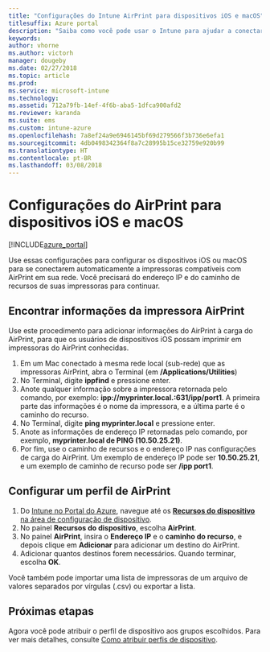 ```yaml
---
title: "Configurações do Intune AirPrint para dispositivos iOS e macOS"
titlesuffix: Azure portal
description: "Saiba como você pode usar o Intune para ajudar a conectar automaticamente dispositivos iOS e macOS com impressoras compatíveis com AirPrint."
keywords: 
author: vhorne
ms.author: victorh
manager: dougeby
ms.date: 02/27/2018
ms.topic: article
ms.prod: 
ms.service: microsoft-intune
ms.technology: 
ms.assetid: 712a79fb-14ef-4f6b-aba5-1dfca900afd2
ms.reviewer: karanda
ms.suite: ems
ms.custom: intune-azure
ms.openlocfilehash: 7a8ef24a9e6946145bf69d279566f3b736e6efa1
ms.sourcegitcommit: 4db0498342364f8a7c28995b15ce32759e920b99
ms.translationtype: HT
ms.contentlocale: pt-BR
ms.lasthandoff: 03/08/2018
---
```

# <a name="airprint-settings-for-ios-and-macos-devices"></a>Configurações do AirPrint para dispositivos iOS e macOS

[!INCLUDE[azure_portal](./includes/azure_portal.md)]

Use essas configurações para configurar os dispositivos iOS ou macOS para se conectarem automaticamente a impressoras compatíveis com AirPrint em sua rede. Você precisará do endereço IP e do caminho de recursos de suas impressoras para continuar.

## <a name="find-airprint-printer-information"></a>Encontrar informações da impressora AirPrint

Use este procedimento para adicionar informações do AirPrint à carga do AirPrint, para que os usuários de dispositivos iOS possam imprimir em impressoras do AirPrint conhecidas.

1. Em um Mac conectado à mesma rede local (sub-rede) que as impressoras AirPrint, abra o Terminal (em **/Applications/Utilities**)
2. No Terminal, digite **ippfind** e pressione enter.
3. Anote qualquer informação sobre a impressora retornada pelo comando, por exemplo: **ipp://myprinter.local.:631/ipp/port1**. A primeira parte das informações é o nome da impressora, e a última parte é o caminho do recurso.
4. No Terminal, digite **ping myprinter.local** e pressione enter.
5. Anote as informações de endereço IP retornadas pelo comando, por exemplo, **myprinter.local de PING (10.50.25.21)**.
6. Por fim, use o caminho de recursos e o endereço IP nas configurações de carga do AirPrint. Um exemplo de endereço IP pode ser **10.50.25.21**, e um exemplo de caminho de recurso pode ser **/ipp port1**.

## <a name="configure-an-airprint-profile"></a>Configurar um perfil de AirPrint

1. Do [Intune no Portal do Azure](https://portal.azure.com), navegue até os [**Recursos do dispositivo** na área de configuração de dispositivo](device-features-configure.md). 
1. No painel **Recursos do dispositivo**, escolha **AirPrint**.
2. No painel **AirPrint**, insira o **Endereço IP** e o **caminho do recurso**, e depois clique em **Adicionar** para adicionar um destino do AirPrint.
3. Adicionar quantos destinos forem necessários. Quando terminar, escolha **OK**.

Você também pode importar uma lista de impressoras de um arquivo de valores separados por vírgulas (.csv) ou exportar a lista.


## <a name="next-steps"></a>Próximas etapas

Agora você pode atribuir o perfil de dispositivo aos grupos escolhidos. Para ver mais detalhes, consulte [Como atribuir perfis de dispositivo](device-profile-assign.md).